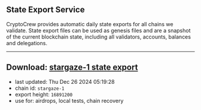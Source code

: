 ## State Export Service
CryptoCrew provides automatic daily state exports for all chains we validate. State export files can be used as genesis files and are a snapshot of the current blockchain state, including all validators, accounts, balances and delegations.

---
**Download: [stargaze-1 state export](https://dl-eu2.ccvalidators.com/SERVICE/stargaze/stargaze-1_export_16891200.json)**
---

- last updated: Thu Dec 26 2024 05:19:28
- chain id: `stargaze-1`
- export height: `16891200`
- use for: airdrops, local tests, chain recovery
